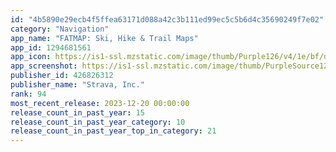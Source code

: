 ```yaml
---
id: "4b5890e29ecb4f5ffea63171d088a42c3b111ed99ec5c5b6d4c35690249f7e02"
category: "Navigation"
app_name: "FATMAP: Ski, Hike & Trail Maps"
app_id: 1294681561
app_icon: https://is1-ssl.mzstatic.com/image/thumb/Purple126/v4/1e/bf/d0/1ebfd0d6-3004-bbcc-6ef6-27c680b0443b/AppIcon-0-0-1x_U007emarketing-0-0-0-7-0-0-sRGB-0-0-0-GLES2_U002c0-512MB-85-220-0-0.png/1024x1024bb.png
app_screenshot: https://is1-ssl.mzstatic.com/image/thumb/PurpleSource123/v4/97/90/23/97902390-6fdc-575d-f200-b25777a09a4e/6dff1866-d0d8-4956-b5f6-8fef8ec6f072_Screen_U00231_1242x2688px_EN.jpg/1242x2688bb.png
publisher_id: 426826312
publisher_name: "Strava, Inc."
rank: 94
most_recent_release: 2023-12-20 00:00:00
release_count_in_past_year: 15
release_count_in_past_year_category: 10
release_count_in_past_year_top_in_category: 21
---
```

